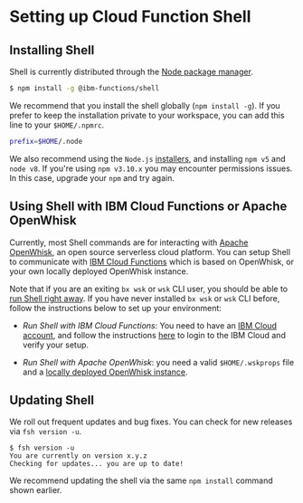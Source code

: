 # Setting up Cloud Function Shell 

## Installing Shell
Shell is currently distributed through the [Node
package manager](https://www.npmjs.com/package/@ibm-functions/shell).

```bash
$ npm install -g @ibm-functions/shell
```

We recommend that you install the shell globally (`npm install
-g`). If you prefer to keep the installation private to your
workspace, you can add this line to your `$HOME/.npmrc`.

```bash
prefix=$HOME/.node
```

We also recommend using the `Node.js`
[installers](https://nodejs.org/en/), and installing `npm v5` and
`node v8`. If you're using `npm v3.10.x` you may encounter permissions
issues. In this case, upgrade your `npm` and try again.

## Using Shell with IBM Cloud Functions or Apache OpenWhisk
Currently, most Shell commands are for interacting with [Apache OpenWhisk](https://openwhisk.apache.org/), an open source serverless cloud platform. You can setup Shell to communicate with [IBM Cloud Functions](https://console.bluemix.net/openwhisk/) which is based on OpenWhisk, or your own locally deployed OpenWhisk instance. 

Note that if you are an exiting `bx wsk` or `wsk` CLI user, you should be able to [run Shell right away](../README.md#starting-shell). If you have never installed `bx wsk` or `wsk` CLI before, follow the instructions below to set up your environment: 

* _Run Shell with IBM Cloud Functions_: You need to have an [IBM Cloud account](https://www.ibm.com/cloud/), and follow the instructions [here](https://console.bluemix.net/openwhisk/learn/cli) to login to the IBM Cloud and verify your setup. 

* _Run Shell with Apache OpenWhisk_: you need a valid `$HOME/.wskprops` file and a [locally deployed OpenWhisk instance](https://github.com/apache/incubator-openwhisk#quick-start).

## Updating Shell
We roll out frequent updates and bug fixes. You can check for new
releases via `fsh version -u`.

```
$ fsh version -u
You are currently on version x.y.z
Checking for updates... you are up to date!
```

We recommend updating the shell via the same `npm install` command
shown earlier.

